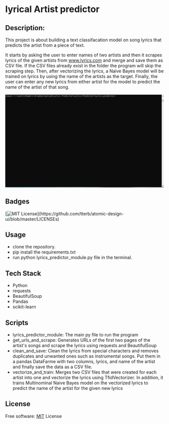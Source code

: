 
# lyrical Artist predictor

## Description:
This project is about building a text classifacation model on song lyrics that predicts the artist from a piece of text.

It starts by asking the user to enter names of two artists and then it scrapes lyrics of the given artists from www.lyrics.com and merge and save them as CSV file. If the CSV files already exist in the folder the program will skip the scraping step. Then, after vectorizing the lyrics, a Naive Bayes model will be trained on lyrics by using the name of the artists as the target. Finally, the user can enter any new lyrics from either artist for the model to predict the name of the artist of that song.

<img src= "gif file.gif">

## Badges


[![MIT License](https://img.shields.io/apm/l/atomic-design-ui.svg?)](https://github.com/tterb/atomic-design-ui/blob/master/LICENSEs)

  
## Usage
- clone the repository.
- pip install the requirements.txt
- run python lyrics_predictor_module.py file in the terminal. 

  
## Tech Stack
- Python
- requests
- BeautifulSoup
- Pandas
- scikit-learn

## Scripts
- lyrics_predictor_module: The main py file to run the program
- get_urls_and_scrape: Generates URLs of the first two pages of the artist's songs and scrape the lyrics using requests and BeautifulSoup
- clean_and_save: Clean the lyrics from special characters and removes duplicates and unwanted ones such as instrumental songs. Put them in a pandas DataFarme      with two columns, lyrics, and name of the artist and finally save the data as a CSV file.
- vectorize_and_train: Merges two CSV files that were created for each artist into one and vectorize the lyrics using TfidVectorizer. In addition, it trains Multinominal Naive Bayes model on the vectorized lyrics to predict the name of the artist for the given new lyrics

## License

Free software: [MIT](https://choosealicense.com/licenses/mit/)
License
  
